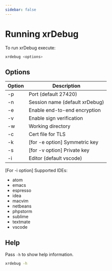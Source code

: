 ```yaml
---
sidebar: false
---
```


# Running xrDebug

To run xrDebug execute:

```sh
xrdebug <options>
```

## Options

| Option | Description                    |
| ------ | ------------------------------ |
| -p     | Port (default 27420)           |
| -n     | Session name (default xrDebug) |
| -e     | Enable end-to-end encryption   |
| -v     | Enable sign verification       |
| -w     | Working directory              |
| -c     | Cert file for TLS              |
| -k     | [for -e option] Symmetric key  |
| -s     | [for -v option] Private key    |
| -i     | Editor (default vscode)        |

[For -i option] Supported IDEs:

* atom
* emacs
* espresso
* idea
* macvim
* netbeans
* phpstorm
* sublime
* textmate
* vscode

## Help

Pass `-h` to show help information.

```sh
xrdebug -h
```

